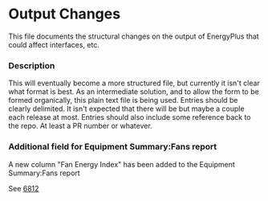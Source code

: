 Output Changes
==============

This file documents the structural changes on the output of EnergyPlus that could affect interfaces, etc.

### Description

This will eventually become a more structured file, but currently it isn't clear what format is best. As an intermediate solution, and to allow the form to be formed organically, this plain text file is being used. Entries should be clearly delimited.  It isn't expected that there will be but maybe a couple each release at most. Entries should also include some reference back to the repo.  At least a PR number or whatever.

### Additional field for Equipment Summary:Fans report

A new column "Fan Energy Index" has been added to the Equipment Summary:Fans report

See [6812](https://github.com/NREL/EnergyPlus/pull/6812)

